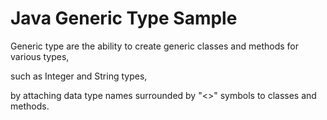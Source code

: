# Java Generic Type Sample

Generic type are the ability to create generic classes and methods for various types, 

such as Integer and String types, 

by attaching data type names surrounded by "<>" symbols to classes and methods.
